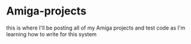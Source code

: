 # Amiga-projects
this is where I'll be posting all of my Amiga projects and test code as I'm learning how to write for this system
